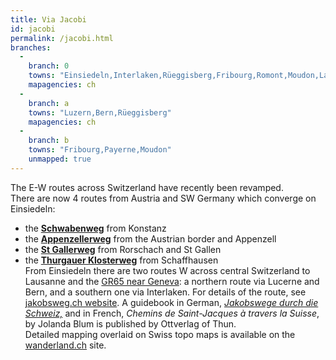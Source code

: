 ```yaml
---
title: Via Jacobi
id: jacobi
permalink: /jacobi.html
branches:
  -
    branch: 0
    towns: "Einsiedeln,Interlaken,Rüeggisberg,Fribourg,Romont,Moudon,Lausanne,Geneva"
    mapagencies: ch
  -
    branch: a
    towns: "Luzern,Bern,Rüeggisberg"
    mapagencies: ch
  -
    branch: b
    towns: "Fribourg,Payerne,Moudon"
    unmapped: true
---
```


The E-W routes across Switzerland have recently been revamped.  
There are now 4 routes from Austria and SW Germany which converge on Einsiedeln:

* the [**Schwabenweg**][0] from Konstanz
* the [**Appenzellerweg**][1] from the Austrian border and Appenzell
* the [**St Gallerweg**][2] from Rorschach and St Gallen
* the [**Thurgauer Klosterweg**][3] from Schaffhausen  
From Einsiedeln there are two routes W across central Switzerland to Lausanne and the [GR65 near Geneva][4]: a northern route via Lucerne and Bern, and a southern one via Interlaken. For details of the route, see [jakobsweg.ch website][5]. A guidebook in German, [_Jakobswege durch die Schweiz,_][6] and in French, _Chemins de Saint-Jacques à travers la Suisse_, by Jolanda Blum is published by Ottverlag of Thun.  
Detailed mapping overlaid on Swiss topo maps is available on the [wanderland.ch][7] site.

[0]: schwaben.html
[1]: appenzell.html
[2]: galler.html
[3]: thurgau.html
[4]: geneva.html
[5]: http://www.jakobsweg.ch/
[6]: http://www.amazon.de/exec/obidos/ASIN/3722564158/europaischefe-21
[7]: http://map.wanderland.ch/?lang=en&route=4